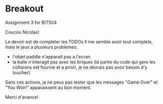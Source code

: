 # Breakout
Assignment 3 for BIT504

Coucou Nicolas!

Le devoir est de completer les TODOs
Il me semble avoir tout complete, mais le jeux a plusieurs problemes:
- l'objet paddle n'apparait pas a l'ecran
- la balle n'interagit pas avec les briques (la partie du code qui gere les collisions est fournie et a priori, je ne devrais pas avoir besoin d'y toucher)

Sans ces actions, je ne peux pas tester que les messages "Game Over" et "You Won!" apparaissent au bon moment.

Merci d'avance!
